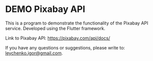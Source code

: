 # DEMO Pixabay API
This is a program to demonstrate the functionality of the Pixabay API service.
Developed using the Flutter framework.

Link to Pixabay API: https://pixabay.com/api/docs/

If you have any questions or suggestions, please write to: leychenko.igor@gmail.com.